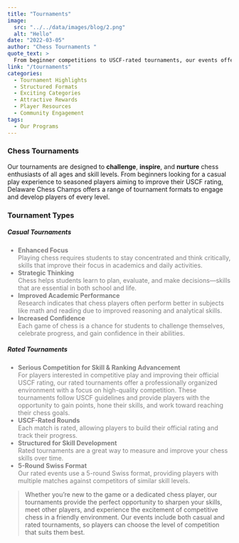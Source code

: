 ```yaml
---
title: "Tournaments"
image: 
  src: "../../data/images/blog/2.png"
  alt: "Hello"
date: "2022-03-05"
author: "Chess Tournaments "
quote_text: >
  From beginner competitions to USCF-rated tournaments, our events offer players of all ages an exciting and enriching chess experience.
link: "/tournaments"
categories:
  - Tournament Highlights
  - Structured Formats
  - Exciting Categories
  - Attractive Rewards
  - Player Resources
  - Community Engagement
tags:
  - Our Programs
---
```


### Chess Tournaments

Our tournaments are designed to **challenge**, **inspire**, and **nurture** chess enthusiasts of all ages and skill levels. From beginners looking for a casual play experience to seasoned players aiming to improve their USCF rating, Delaware Chess Champs offers a range of tournament formats to engage and develop players of every level.


### Tournament Types

##### Casual Tournaments 
<ul style="color: grey;">
    <li ><strong>Enhanced Focus</strong><br><span >Playing chess requires students to stay concentrated and think critically, skills that improve their focus in academics and daily activities.</span></li>


  <li><strong>Strategic Thinking</strong><br>Chess helps students learn to plan, evaluate, and make decisions—skills that are essential in both school and life.</li>

  <li><strong>Improved Academic Performance</strong><br>Research indicates that chess players often perform better in subjects like math and reading due to improved reasoning and analytical skills.</li>

  <li><strong>Increased Confidence</strong><br>Each game of chess is a chance for students to challenge themselves, celebrate progress, and gain confidence in their abilities.</li>
</ul>

##### Rated Tournaments
<ul style="color: grey;">
  <li><strong>Serious Competition for Skill & Ranking Advancement</strong><br>For players interested in competitive play and improving their official USCF rating, our rated tournaments offer a professionally organized environment with a focus on high-quality competition. These tournaments follow USCF guidelines and provide players with the opportunity to gain points, hone their skills, and work toward reaching their chess goals.</li>

  <li><strong>USCF-Rated Rounds</strong><br>Each match is rated, allowing players to build their official rating and track their progress.</li>

  <li><strong>Structured for Skill Development</strong><br>Rated tournaments are a great way to measure and improve your chess skills over time.</li>

  <li><strong>5-Round Swiss Format</strong><br>Our rated events use a 5-round Swiss format, providing players with multiple matches against competitors of similar skill levels.</li>
</ul>


> Whether you’re new to the game or a dedicated chess player, our tournaments provide the perfect opportunity to sharpen your skills, meet other players, and experience the excitement of competitive chess in a friendly environment. Our events include both casual and rated tournaments, so players can choose the level of competition that suits them best.
